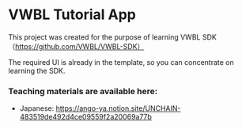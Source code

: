 # VWBL Tutorial App 　

This project was created for the purpose of learning VWBL SDK（https://github.com/VWBL/VWBL-SDK）

The required UI is already in the template, so you can concentrate on learning the SDK.

### Teaching materials are available here:

- Japanese: https://ango-ya.notion.site/UNCHAIN-483519de492d4ce09559f2a20069a77b
